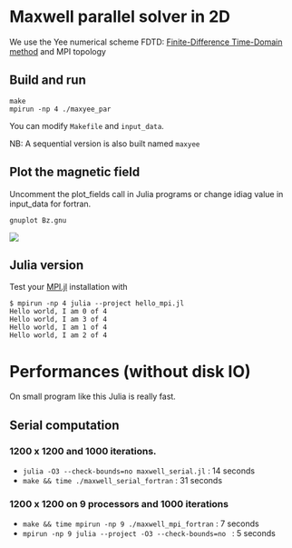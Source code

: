 # Maxwell parallel solver in 2D

We use the Yee numerical scheme FDTD: [Finite-Difference Time-Domain method](https://en.wikipedia.org/wiki/Finite-difference_time-domain_method) and MPI topology

## Build and run
```
make
mpirun -np 4 ./maxyee_par 
```
You can modify `Makefile` and `input_data`.

NB: A sequential version is also built named `maxyee`

## Plot the magnetic field

Uncomment the plot_fields call in Julia programs or change idiag value in input_data for fortran.

```
gnuplot Bz.gnu
```
![](bz_field.gif)

## Julia version

Test your [MPI.jl](https://juliaparallel.github.io/MPI.jl/stable/installation/) installation with 

```
$ mpirun -np 4 julia --project hello_mpi.jl
Hello world, I am 0 of 4
Hello world, I am 3 of 4
Hello world, I am 1 of 4
Hello world, I am 2 of 4
```


# Performances (without disk IO)

On small program like this Julia is really fast.

## Serial computation

### 1200 x 1200 and 1000 iterations.

- `julia -O3 --check-bounds=no maxwell_serial.jl` : 14 seconds
- `make && time ./maxwell_serial_fortran` : 31 seconds 

### 1200 x 1200 on 9 processors and 1000 iterations

- `make && time mpirun -np 9 ./maxwell_mpi_fortran` : 7 seconds 
- `mpirun -np 9 julia --project -O3 --check-bounds=no ` : 5 seconds
